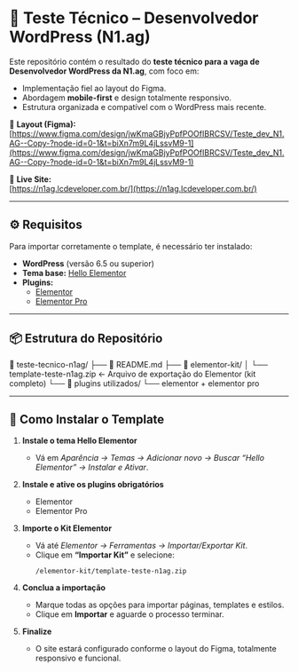 # 🧩 Teste Técnico – Desenvolvedor WordPress (N1.ag)

Este repositório contém o resultado do **teste técnico para a vaga de Desenvolvedor WordPress da N1.ag**, com foco em:

- Implementação fiel ao layout do Figma.  
- Abordagem **mobile-first** e design totalmente responsivo.  
- Estrutura organizada e compatível com o WordPress mais recente.  

🔗 **Layout (Figma):**  
[https://www.figma.com/design/jwKmaGBjyPpfPOOfIBRCSV/Teste_dev_N1.AG--Copy-?node-id=0-1&t=biXn7m9L4jLssvM9-1](https://www.figma.com/design/jwKmaGBjyPpfPOOfIBRCSV/Teste_dev_N1.AG--Copy-?node-id=0-1&t=biXn7m9L4jLssvM9-1)

🔗 **Live Site:**  
[https://n1ag.lcdeveloper.com.br/](https://n1ag.lcdeveloper.com.br/)

---

## ⚙️ Requisitos

Para importar corretamente o template, é necessário ter instalado:

- **WordPress** (versão 6.5 ou superior)  
- **Tema base:** [Hello Elementor](https://wordpress.org/themes/hello-elementor/)  
- **Plugins:**
  - [Elementor](https://br.wordpress.org/plugins/elementor/)
  - [Elementor Pro](https://elementor.com/pro/)

---

## 📦 Estrutura do Repositório

📁 teste-tecnico-n1ag/
├── 📄 README.md
├── 📁 elementor-kit/
│ └── template-teste-n1ag.zip ← Arquivo de exportação do Elementor (kit completo)
└── 📁 plugins utilizados/
└── elementor + elementor pro

---

## 🚀 Como Instalar o Template

1. **Instale o tema Hello Elementor**
   - Vá em *Aparência → Temas → Adicionar novo → Buscar “Hello Elementor” → Instalar e Ativar*.

2. **Instale e ative os plugins obrigatórios**
   - Elementor  
   - Elementor Pro  

3. **Importe o Kit Elementor**
   - Vá até *Elementor → Ferramentas → Importar/Exportar Kit*.  
   - Clique em **“Importar Kit”** e selecione:
     ```
     /elementor-kit/template-teste-n1ag.zip
     ```

4. **Conclua a importação**
   - Marque todas as opções para importar páginas, templates e estilos.  
   - Clique em **Importar** e aguarde o processo terminar.  

5. **Finalize**
   - O site estará configurado conforme o layout do Figma, totalmente responsivo e funcional.